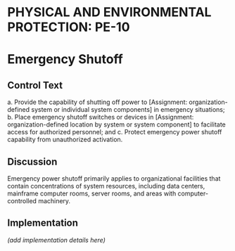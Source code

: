 # PHYSICAL AND ENVIRONMENTAL PROTECTION: PE-10
# Emergency Shutoff

## Control Text


a. Provide the capability of shutting off power to [Assignment: organization-defined system or individual system components] in emergency situations;
b. Place emergency shutoff switches or devices in [Assignment: organization-defined location by system or system component] to facilitate access for authorized personnel; and
c. Protect emergency power shutoff capability from unauthorized activation.

## Discussion

Emergency power shutoff primarily applies to organizational facilities that contain concentrations of system resources, including data centers, mainframe computer rooms, server rooms, and areas with computer-controlled machinery.

## Implementation

_(add implementation details here)_